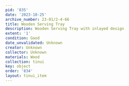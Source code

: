 ```yaml
---
pid: '835'
date: '2023-10-25'
archive_number: 23-01/2-4-66
title: Wooden Serving Tray
description: Wooden Serving Tray with inlayed design
extent: '1'
condition: Good
date_unvalidated: Unknown
creator: Unknown
collector: Unknown
materials: Wood
collection: tinui
key: object
order: '834'
layout: tinui_item
---
```

